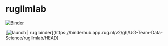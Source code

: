 # rugllmlab


[![Binder](https://mybinder.org/badge_logo.svg)](https://mybinder.org/v2/gh/UG-Team-Data-Science/rugllmlab/HEAD)


[![launch | rug binder](https://img.shields.io/badge/launch%20%7C%20rug%20binder-blue?)](https://binderhub.app.rug.nl/v2/gh/UG-Team-Data-Science/rugllmlab/HEAD)
